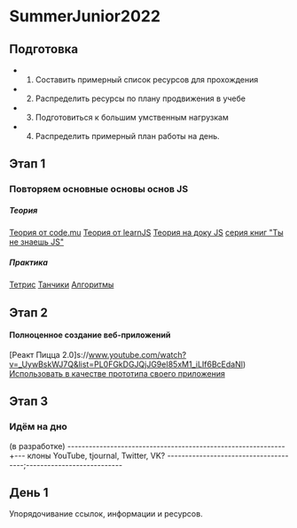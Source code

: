 # SummerJunior2022
## Подготовка
- 1. Составить примерный список ресурсов для прохождения
- 2. Распределить ресурсы по плану продвижения в учебе
- 3. Подготовиться к большим умственным нагрузкам
- 4. Распределить примерный план работы на день.
## Этап 1
### Повторяем основные основы основ JS
##### Теория
[Теория от code.mu](https://www.code.mu/ru/javascript/book/prime/)
[Теория от learnJS](https://learn.javascript.ru)
[Теория на доку JS](https://doka.guide/js/)
[серия книг "Ты не знаешь JS"](https://github.com/azat-io/you-dont-know-js-ru)
##### Практика
[Тетрис](https://www.youtube.com/watch?v=r-pyoBqQqNU&list=PLqHlAwsJRxAMa9HHLRZcHFZyM7SBHqJgt)
[Танчики](https://www.youtube.com/watch?v=hDtqB8oiHCA&list=PLqHlAwsJRxAPZ5LQpGfZRQjLeWIEIfX2-&index=10)
[Алгоритмы](https://www.youtube.com/c/ViktorKarpovCodes/videos)
## Этап 2
#### Полноценное создание веб-приложений
[Реакт Пицца 2.0]s://www.youtube.com/watch?v=_UywBskWJ7Q&list=PL0FGkDGJQjJG9eI85xM1_iLIf6BcEdaNl) 
[Использовать в качестве прототипа своего приложения](https://www.youtube.com/watch?v=euYBnQ5MbLM&list=PL7cTIfGFrdKkQAWKDu2NdFt5Cx38B-A3i)
## Этап 3
### Идём на дно
(в разработке)
-------------------------------------------------------------+---
клоны YouTube, tjournal, Twitter, VK?
--------------------------------------;---------------------------
## День 1
Упорядочивание ссылок, информации и ресурсов.
